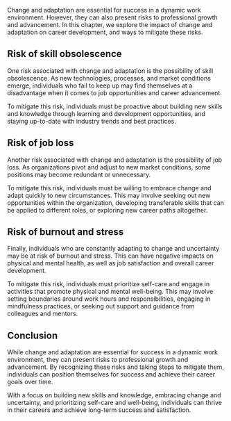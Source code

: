 
Change and adaptation are essential for success in a dynamic work environment. However, they can also present risks to professional growth and advancement. In this chapter, we explore the impact of change and adaptation on career development, and ways to mitigate these risks.

Risk of skill obsolescence
--------------------------

One risk associated with change and adaptation is the possibility of skill obsolescence. As new technologies, processes, and market conditions emerge, individuals who fail to keep up may find themselves at a disadvantage when it comes to job opportunities and career advancement.

To mitigate this risk, individuals must be proactive about building new skills and knowledge through learning and development opportunities, and staying up-to-date with industry trends and best practices.

Risk of job loss
----------------

Another risk associated with change and adaptation is the possibility of job loss. As organizations pivot and adjust to new market conditions, some positions may become redundant or unnecessary.

To mitigate this risk, individuals must be willing to embrace change and adapt quickly to new circumstances. This may involve seeking out new opportunities within the organization, developing transferable skills that can be applied to different roles, or exploring new career paths altogether.

Risk of burnout and stress
--------------------------

Finally, individuals who are constantly adapting to change and uncertainty may be at risk of burnout and stress. This can have negative impacts on physical and mental health, as well as job satisfaction and overall career development.

To mitigate this risk, individuals must prioritize self-care and engage in activities that promote physical and mental well-being. This may involve setting boundaries around work hours and responsibilities, engaging in mindfulness practices, or seeking out support and guidance from colleagues and mentors.

Conclusion
----------

While change and adaptation are essential for success in a dynamic work environment, they can present risks to professional growth and advancement. By recognizing these risks and taking steps to mitigate them, individuals can position themselves for success and achieve their career goals over time.

With a focus on building new skills and knowledge, embracing change and uncertainty, and prioritizing self-care and well-being, individuals can thrive in their careers and achieve long-term success and satisfaction.
